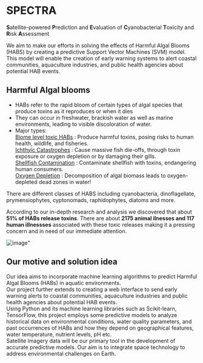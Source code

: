 # SPECTRA
**S**atellite-powered **P**rediction and **E**valuation of **C**yanobacterial **T**oxicity and **R**isk **A**ssessment
<br/>

We aim to make our efforts in solving the effects of Harmful Algal Blooms (HABS) by creating a predictive Support Vector Machines (SVM) model. This model will enable the creation of early warning systems to alert coastal communities, aquaculture industries, and public health agencies about potential HAB events.
<br/>
## Harmful Algal blooms
- HABs refer to the rapid bloom of certain types of algal species that produce toxins as it reproduces or when it dies <br/>
- They can occur in freshwater, brackish water as well as marine environments, leading to visible discoloration of water.<br/>
- Major types:<br/>
<ins>Biome level toxic HABs</ins> : Produce harmful toxins, posing risks to human health, wildlife, and fisheries.<br/>
<ins>Ichthyic Catastrophes</ins> : Cause massive fish die-offs, through toxin exposure or oxygen depletion or by damaging their gills.<br/>
<ins>Shellfish Contamination</ins> : Contaminate shellfish with toxins, endangering human consumers.<br/>
<ins>Oxygen Depletion</ins> : Decomposition of algal biomass leads to oxygen-depleted dead zones in water!<br/>

There are different classes of HABS including cyanobacteria, dinoflagellate, prymensiophytes, cyptonomads, raphidophytes, diatoms and more. <br/>

According to our in-depth research and analysis we discovered that about **51% of HABs release toxins**. There are about **2175 animal ilnesses and 117 human illnessses** associated with these toxic releases making it a pressing concern and in need of our immediate attention. <br/>

![image](https://github.com/sanjana-vivek/SPECTRA/assets/126575036/6cbaee50-4879-4668-9cb9-8477332331ec)" <br/>

## Our motive and solution idea
Our idea aims to incorporate machine learning algorithms to predict Harmful Algal Blooms (HABs) in aquatic environments. <br/>
Our project further extends to creating a web interface to send early warning alerts to coastal communities, aquaculture industries and public health agencies about potential HAB events. <br/>
Using Python and its machine learning libraries such as Scikit-learn, TensorFlow, this project employs some predictive models to analyze historical data on environmental conditions, water quality parameters, and past occurrences of HABs and how they depend on geographical features,  water temperature, nutrient levels, pH etc. <br/>
Satellite imagery data will be our primary tool in the development of accurate predictive models. Our aim is to integrate space technology to address environmental challenges on Earth. <br/>




